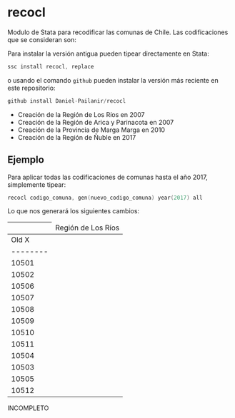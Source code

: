 # recocl
Modulo de Stata para recodificar las comunas de Chile. Las codificaciones que se consideran son:

Para instalar la versión antigua pueden tipear directamente en Stata:
```s
ssc install recocl, replace
```
o usando el comando ```github``` pueden instalar la versión más reciente en este repositorio:
```s
github install Daniel-Pailanir/recocl
```

+ Creación de la Región de Los Ríos en 2007
+ Creación de la Región de Arica y Parinacota en 2007
+ Creación de la Provincia de Marga Marga en 2010
+ Creación de la Región de Ñuble en 2017

## Ejemplo

Para aplicar todas las codificaciones de comunas hasta el año 2017, simplemente tipear:
```s
recocl codigo_comuna, gen(nuevo_codigo_comuna) year(2017) all
```

Lo que nos generará los siguientes cambios:

 | <td colspan=2>Región de Los Ríos
 | -
 |  Old  X  | New  XIV |   
 | -------- | -------- |  
 |  10501   |  14104   |
 |  10502   |  14102   |
 |  10506   |  14103   |
 |  10507   |  14104   |
 |  10508   |  14105   |    
 |  10509   |  14106   |    
 |  10510   |  14107   |    
 |  10511   |  14108   |    
 |  10504   |  14201   |
 |  10503   |  14202   |    
 |  10505   |  14203   |    
 |  10512   |  14204   | 



INCOMPLETO


